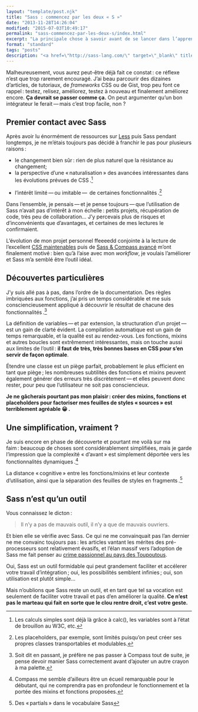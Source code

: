 ```yaml
---
layout: "template/post.njk"
title: "Sass : commencez par les deux « S »"
date: "2013-11-28T14:26:04"
modified: "2015-07-03T10:49:17"
permalink: "sass-commencez-par-les-deux-s/index.html"
excerpt: "La principale chose à savoir avant de se lancer dans l’apprentissage de Sass, c’est qu’il faut en premier lieu maîtriser les CSS. Les pièges sont multiples, et même Indiana Jones se ferait avoir&nbsp;!"
format: "standard"
tags: "posts"
description: "<a href=\"http://sass-lang.com/\" target=\"_blank\" title=\"Le site du pré-processeur Sass (nouvelle fenêtre)\">Sass</a> est super&thinsp;:&nbsp;il donne une dimension dynamique à un langage déclaratif. Premier piège&nbsp;! <abbr lang=\"en\" title=\"Cascading StyleSheet\">CSS</abbr> reste un langage déclaratif, avec ou sans pré-processeur&thinsp;:&nbsp;ça signifie que seul le fichier CSS de sortie est important&thinsp;&mdash;&thinsp;et par conséquent, qu’<strong>il faut systématiquement le vérifier</strong>."
---
```

Malheureusement, vous aurez peut-être déjà fait ce constat&thinsp;:&nbsp;ce réflexe n’est que trop rarement encouragé. J’ai beau parcourir des dizaines d’articles, de tutoriaux, de _frameworks_ CSS ou de Gist, trop peu font ce rappel&thinsp;:&nbsp;testez, relisez, améliorez, testez à nouveau et finalement améliorez encore. **Ça devrait se passer comme ça.** On peut argumenter qu’un bon intégrateur le ferait&thinsp;—&thinsp;mais c’est trop facile, non&nbsp;?

## Premier contact avec Sass

Après avoir lu énormément de ressources sur [Less](http://lesscss.org/ "Site du pré-processeur Less (nouvelle fenêtre)") puis Sass pendant longtemps, je ne m’étais toujours pas décidé à franchir le pas pour plusieurs raisons&thinsp;:

* le changement bien sûr&thinsp;:&nbsp;rien de plus naturel que la résistance au changement;
* la perspective d’une «&thinsp;naturalisation&thinsp;» des avancées intéressantes dans les évolutions prévues de CSS&thinsp;.[^1]

[^1]: Les calculs simples sont déjà là grâce à calc(), les variables sont à l’état de brouillon au W3C, etc.


* l’intérêt limité&thinsp;—&thinsp;ou imitable&thinsp;—&thinsp; de certaines fonctionnalités&thinsp;.[^2]

[^2]: Les placeholders, par exemple, sont limités puisqu’on peut créer ses propres classes transportables et modulables.



Dans l’ensemble, je pensais&thinsp;—&thinsp;et je pense toujours&thinsp;—&thinsp;que l’utilisation de Sass n’avait pas d’intérêt à mon échelle&thinsp;:&nbsp;petits projets, récupération de code, très peu de collaboration… J’y percevais plus de risques et d’inconvénients que d’avantages, et certaines de mes lectures le confirmaient.

L’évolution de mon projet personnel ffeeeedd conjointe à la lecture de l’excellent [CSS maintenables](http://www.css-maintenables.fr/ "Le site du livre CSS maintenables (nouvelle fenêtre)") puis de [Sass & Compass avancé](https://www.ffoodd.fr/sass-compass-avance/ "Sass & Compass avancé") m’ont finalement motivé&thinsp;:&nbsp;bien qu’à l’aise avec mon _workflow_, je voulais l’améliorer et Sass m’a semblé être l’outil idéal.

## Découvertes particulières

J’y suis allé pas à pas, dans l’ordre de la documentation. Des règles imbriquées aux fonctions, j’ai pris un temps considérable et me suis consciencieusement appliqué à découvrir le résultat de chacune des fonctionnalités&thinsp;.[^3]

[^3]: Soit dit en passant, je préfère ne pas passer à Compass tout de suite, je pense devoir manier Sass correctement avant d’ajouter un autre crayon à ma palette.



La définition de variables&thinsp;—&thinsp;et par extension, la structuration d’un projet&thinsp;—&thinsp;est un gain de clarté évident. La compilation automatique est un gain de temps remarquable, et la qualité est au rendez-vous. Les fonctions, mixins et autres boucles sont extrêmement intéressantes, mais on touche aussi aux limites de l’outil&thinsp;:&nbsp;**il faut de très, très bonnes bases en CSS pour s’en servir de façon optimale**.

Étendre une classe est un piège parfait, probablement le plus efficient en tant que piège&thinsp;;&nbsp;les nombreuses subtilités des fonctions et mixins peuvent également générer des erreurs très discrètement&thinsp;—&thinsp;et elles peuvent donc rester, pour peu que l’utilisateur ne soit pas consciencieux.

**Je ne gâcherais pourtant pas mon plaisir&thinsp;:&nbsp;créer des mixins, fonctions et placeholders pour factoriser mes feuilles de styles «&thinsp;sources&thinsp;» est terriblement agréable 😀 .**

## Une simplification, vraiment ?

Je suis encore en phase de découverte et pourtant me voilà sur ma faim&thinsp;:&nbsp;beaucoup de choses sont considérablement simplifiées, mais je garde l’impression que la complexité «&nbsp;d’avant&thinsp;»&nbsp;est simplement déportée vers les fonctionnalités dynamiques&thinsp;.[^4]

[^4]: Compass me semble d’ailleurs être un écueil remarquable pour le débutant, qui ne comprendra pas en profondeur le fonctionnement et la portée des mixins et fonctions proposées.



La distance «&thinsp;cognitive&thinsp;» entre les fonctions/mixins et leur contexte d’utilisation, ainsi que la séparation des feuilles de styles en fragments&thinsp;.[^5]

[^5]: Des «&thinsp;partials&thinsp;» dans le vocabulaire Sass



## Sass n’est qu’un outil

Vous connaissez le dicton&thinsp;:

> Il n’y a pas de mauvais outil, il n’y a que de mauvais ouvriers.

Et bien elle se vérifie avec Sass. Ce qui ne me convainquait pas l’an dernier ne me convainc toujours pas&thinsp;:&nbsp;les articles vantant les mérites des pré-processeurs sont relativement évasifs, et l’élan massif vers l’adoption de Sass me fait penser au [crime passionnel au pays des Toupoutous](http://www.youtube.com/watch?v=I8Qu7_unkg4 "Voir la vidéo sur Youtube (nouvelle fenêtre)").

Oui, Sass est un outil formidable qui peut grandement faciliter et accélerer votre travail d’intégration&thinsp;;&nbsp;oui, les possibilités semblent infinies&thinsp;;&nbsp;oui, son utilisation est plutôt simple…

Mais n’oublions que Sass reste un outil, et en tant que tel sa vocation est seulement de faciliter votre travail et pas d’en améliorer la qualité. **Ce n’est pas le marteau qui fait en sorte que le clou rentre droit, c’est votre geste.**